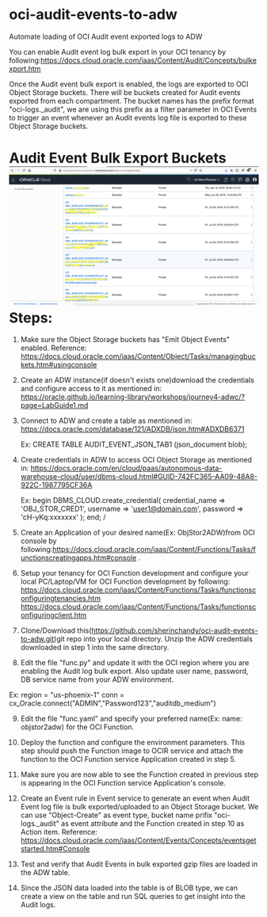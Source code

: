 # oci-audit-events-to-adw
Automate loading of OCI Audit event exported logs to ADW 

You can enable Audit event log bulk export in your OCI tenancy by following:https://docs.cloud.oracle.com/iaas/Content/Audit/Concepts/bulkexport.htm

Once the Audit event bulk export is enabled, the logs are exported to OCI Object Storage buckets. There will be buckets created for Audit events exported from each compartment. The bucket names has the prefix format "oci-logs.\_audit", we are using this prefix as a filter parameter in OCI Events to trigger an event whenever an Audit events log file is exported to these Object Storage buckets.

Audit Event Bulk Export Buckets
![](images/AuditExportBuckets.png)
Steps:
=====
1. Make sure the Object Storage buckets has "Emit Object Events" enabled. Reference: https://docs.cloud.oracle.com/iaas/Content/Object/Tasks/managingbuckets.htm#usingconsole

2. Create an ADW instance(if doesn't exists one)download the credentials and configure access to it as mentioned in: https://oracle.github.io/learning-library/workshops/journey4-adwc/?page=LabGuide1.md

3. Connect to ADW and create a table as mentioned in: https://docs.oracle.com/database/121/ADXDB/json.htm#ADXDB6371
   
    Ex: CREATE TABLE AUDIT_EVENT_JSON_TAB1 (json_document blob); 

4. Create credentials in ADW to access OCI Object Storage as mentioned in: https://docs.oracle.com/en/cloud/paas/autonomous-data-warehouse-cloud/user/dbms-cloud.html#GUID-742FC365-AA09-48A8-922C-1987795CF36A
   
   Ex: 
   begin
   DBMS_CLOUD.create_credential(
   credential_name => 'OBJ_STOR_CRED1',
   username => 'user1@domain.com',
   password => 'cH-yKq:xxxxxxx'
   );
   end;
  /
  
5. Create an Application of your desired name(Ex: ObjStor2ADW)from OCI console by following:https://docs.cloud.oracle.com/iaas/Content/Functions/Tasks/functionscreatingapps.htm#console .

6. Setup your tenancy for OCI Function development and configure your local PC/Laptop/VM for OCI Function development by  following:
https://docs.cloud.oracle.com/iaas/Content/Functions/Tasks/functionsconfiguringtenancies.htm
https://docs.cloud.oracle.com/iaas/Content/Functions/Tasks/functionsconfiguringclient.htm
  
7. Clone/Download this(https://github.com/sherinchandy/oci-audit-events-to-adw.git)git repo into your local directory. Unzip the ADW credentials downloaded in step 1 into the same directory.

8. Edit the file "func.py" and update it with the OCI region where you are enabling the Audit log bulk export. Also update user name, password, DB service name from your ADW environment.

Ex:
region = "us-phoenix-1"
conn = cx_Oracle.connect("ADMIN","Password123","auditdb_medium")

9. Edit the file "func.yaml" and specify your preferred name(Ex: name: objstor2adw) for the OCI Function. 

10. Deploy the function and configure the environment parameters. This step should push the Function image to OCIR service and attach the function to the OCI Function service Application created in step 5.

11. Make sure you are now able to see the Function created in previous step is appearing in the OCI Function service Application's console. 

12. Create an Event rule in Event service to generate an event when Audit Event log file is bulk exported/uploaded to an Object Storage bucket. We can use "Object-Create" as event type, bucket name prifix "oci-logs.\_audit" as event attribute and the Function created in step 10 as Action item. Reference: https://docs.cloud.oracle.com/iaas/Content/Events/Concepts/eventsgetstarted.htm#Console

13. Test and verify that Audit Events in bulk exported gzip files are loaded in the ADW table.

14. Since the JSON data loaded into the table is of BLOB type, we can create a view on the table and run SQL queries to get insight into the Audit logs.




